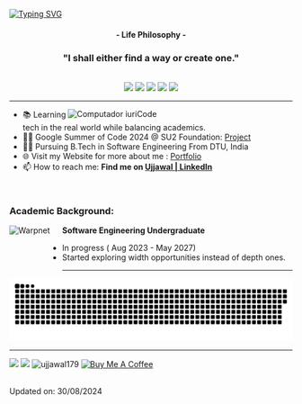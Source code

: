[![Typing SVG](https://readme-typing-svg.herokuapp.com?color=FF3670&size=35&center=true&vCenter=true&width=1000&lines=Welcome+to+my+GitHub+profile!;My+name+is+Ujjawal+Agrawal;I'm+Software+Engineering+Student)](https://git.io/typing-svg)

<h4 align="center">- Life Philosophy -</h4>
<h3 align="center">"I shall either find a way or create one."</h3>

<br>



<div align="center">
  <img src="http://github-profile-summary-cards.vercel.app/api/cards/profile-details?username=ujjawal179&theme=radical">
  <img src="https://github-readme-stats.vercel.app/api?username=ujjawal179&theme=radical&hide_border=true&include_all_commits=true&count_private=true"> 
  <img src="http://github-profile-summary-cards.vercel.app/api/cards/productive-time?username=ujjawal179&utcOffset=5.30&theme=radical"> 
  <img src="http://github-profile-summary-cards.vercel.app/api/cards/most-commit-language?username=ujjawal179&theme=radical"> 
  <img src="http://github-profile-summary-cards.vercel.app/api/cards/repos-per-language?username=ujjawal179&theme=radical"> 
</div>

---

<img src="https://raw.githubusercontent.com/MicaelliMedeiros/micaellimedeiros/master/image/computer-illustration.png" min-width="400px" max-width="400px" width="400px" align="right" alt="Computador iuriCode">

- 📚 Learning tech in the real world while balancing academics.
- 👨‍💻 Google Summer of Code 2024 @ SU2 Foundation: [Project](https://ujjawal179.github.io/gsoc24)
- 👨‍🎓 Pursuing B.Tech in Software Engineering From DTU, India
- 🌐 Visit my Website for more about me : [Portfolio](https://ujjawal179.github.io/)
- 📫 How to reach me: **Find me on [Ujjawal | LinkedIn](https://www.linkedin.com/in/ujjawal-agrawal179)**

<br>

### Academic Background:

[<img align="left" height="94px" width="94px" alt="Warpnet" src="https://upload.wikimedia.org/wikipedia/en/b/b5/DTU%2C_Delhi_official_logo.png"/>](https://www.uninter.com/)
**Software Engineering Undergraduate** 
- In progress ( Aug 2023 - May 2027)
- Started exploring width opportunities instead of depth ones.

---

<picture>
  <source media="(prefers-color-scheme: dark)" srcset="https://raw.githubusercontent.com/ujjawal179/ujjawal179/output/github-contribution-grid-snake-dark.svg">
  <source media="(prefers-color-scheme: light)" srcset="https://raw.githubusercontent.com/ujjawal179/ujjawal179/output/github-contribution-grid-snake.svg">
  <img alt="github contribution grid snake animation" src="https://raw.githubusercontent.com/ujjawal179/ujjawal179/output/github-contribution-grid-snake.svg">
</picture>

<br>


---

<div>
<a href = "mailto: ujjawal.agrawal179@gmail.com"><img loading="lazy" src="https://img.shields.io/badge/Gmail-D14836?style=for-the-badge&logo=gmail&logoColor=white" target="_blank"></a>
<a href="https://www.linkedin.com/in/ujjawal-agrawal179/" target="_blank"><img loading="lazy" src="https://img.shields.io/badge/-LinkedIn-%230077B5?style=for-the-badge&logo=linkedin&logoColor=white" target="_blank"></a>   
<img src="https://komarev.com/ghpvc/?username=ujjawal179&label=Profile%20views&color=FF3670&style=for-the-badge" alt="ujjawal179" />
<a href="https://buymeacoffee.com/ujjawalagrr"><img src="https://www.buymeacoffee.com/assets/img/custom_images/purple_img.png" alt="Buy Me A Coffee" style="height:28px;"></a>
</div>
<br>

Updated on: 30/08/2024
